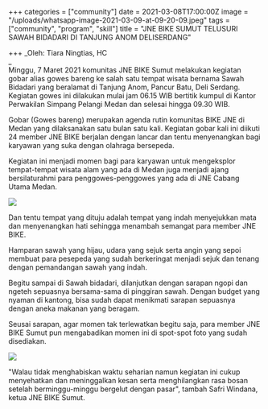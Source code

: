 +++
categories = ["community"]
date = 2021-03-08T17:00:00Z
image = "/uploads/whatsapp-image-2021-03-09-at-09-20-09.jpeg"
tags = ["community", "program", "skill"]
title = "JNE BIKE SUMUT TELUSURI SAWAH BIDADARI DI TANJUNG ANOM DELISERDANG"

+++
_Oleh: Tiara Ningtias, HC  
_  
Minggu, 7 Maret 2021 komunitas JNE BIKE Sumut melakukan kegiatan gobar alias gowes bareng ke salah satu tempat wisata bernama Sawah Bidadari yang beralamat di Tanjung Anom, Pancur Batu, Deli Serdang. Kegiatan gowes ini dilakukan mulai jam 06.15 WIB bertitik kumpul di Kantor Perwakilan Simpang Pelangi Medan dan selesai hingga 09.30 WIB.

Gobar (Gowes bareng) merupakan agenda rutin komunitas BIKE JNE di Medan yang dilaksanakan satu bulan satu kali. Kegiatan gobar kali ini diikuti 24 member JNE BIKE berjalan dengan lancar dan tentu menyenangkan bagi karyawan yang suka dengan olahraga bersepeda. 

Kegiatan ini menjadi momen bagi para karyawan untuk mengeksplor tempat-tempat wisata alam yang ada di Medan juga menjadi ajang bersilaturahmi para penggowes-penggowes yang ada di JNE Cabang Utama Medan.

![](/uploads/whatsapp-image-2021-03-09-at-09-20-11-2.jpeg)

Dan tentu tempat yang dituju adalah tempat yang indah menyejukkan mata dan menyenangkan hati sehingga menambah semangat para member JNE BIKE. 

Hamparan sawah yang hijau, udara yang sejuk serta angin yang sepoi membuat para pesepeda yang sudah berkeringat menjadi sejuk dan tenang dengan pemandangan sawah yang indah.  

Begitu sampai di Sawah bidadari, dilanjutkan dengan sarapan ngopi dan ngeteh sepuasnya bersama-sama di pinggiran sawah. Dengan budget yang nyaman di kantong, bisa sudah dapat menikmati sarapan sepuasnya dengan aneka makanan yang beragam. 

Seusai sarapan, agar momen tak terlewatkan begitu saja, para member JNE BIKE Sumut pun mengabadikan momen ini di spot-spot foto yang sudah disediakan. 

![](/uploads/whatsapp-image-2021-03-09-at-09-20-11-1.jpeg)

"Walau tidak menghabiskan waktu seharian namun kegiatan ini cukup menyehatkan dan meninggalkan kesan serta menghilangkan rasa bosan setelah berminggu-minggu bergelut dengan pasar", tambah Safri Windana, ketua JNE BIKE Sumut. 